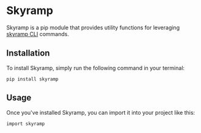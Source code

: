 # Skyramp
Skyramp is a pip module that provides utility functions for leveraging [skyramp CLI](https://skyramp.dev/docs/commands/skyramp/) commands.

## Installation
To install Skyramp, simply run the following command in your terminal:
```
pip install skyramp
```

## Usage
Once you've installed Skyramp, you can import it into your project like this:
```
import skyramp
```
